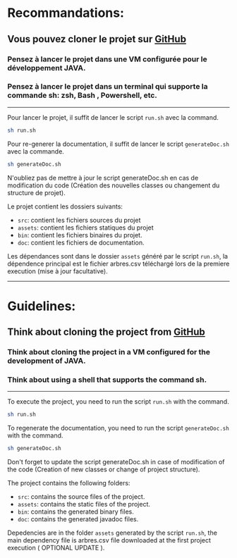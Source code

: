 # Recommandations:

## Vous pouvez cloner le projet sur [GitHub](https://github.com/AnisDhiyaEddine/java_school_assessment.git)

### Pensez à lancer le projet dans une VM configurée pour le développement JAVA.

### Pensez à lancer le projet dans un terminal qui supporte la commande sh: zsh, Bash , Powershell, etc.

---

Pour lancer le projet, il suffit de lancer le script `run.sh` avec la command.

```bash
sh run.sh
```

Pour re-generer la documentation, il suffit de lancer le script `generateDoc.sh` avec la commande.

```bash
sh generateDoc.sh
```

N'oubliez pas de mettre à jour le script generateDoc.sh en cas de modification du code (Création des nouvelles classes ou changement du structure de projet).

Le projet contient les dossiers suivants:

- `src`: contient les fichiers sources du projet
- `assets`: contient les fichiers statiques du projet
- `bin`: contient les fichiers binaires du projet.
- `doc`: contient les fichiers de documentation.

Les dépendances sont dans le dossier `assets` généré par le script `run.sh`, la dépendence principal est le fichier arbres.csv téléchargé lors de la premiere execution (mise à jour facultative).

---

# Guidelines:

## Think about cloning the project from [GitHub](https://github.com/AnisDhiyaEddine/java_school_assessment.git)

### Think about cloning the project in a VM configured for the development of JAVA.

### Think about using a shell that supports the command sh.

---

To execute the project, you need to run the script `run.sh` with the command.

```bash
sh run.sh
```

To regenerate the documentation, you need to run the script `generateDoc.sh` with the command.

```bash
sh generateDoc.sh
```

Don't forget to update the script generateDoc.sh in case of modification of the code (Creation of new classes or change of project structure).

The project contains the following folders:

- `src`: contains the source files of the project.
- `assets`: contains the static files of the project.
- `bin`: contains the generated binary files.
- `doc`: contains the generated javadoc files.

Depedencies are in the folder `assets` generated by the script `run.sh`, the main dependency file is arbres.csv file downloaded at the first project execution ( OPTIONAL UPDATE ).
